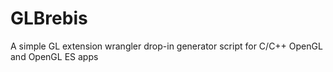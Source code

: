 # GLBrebis
A simple GL extension wrangler drop-in generator script for C/C++ OpenGL and OpenGL ES apps

